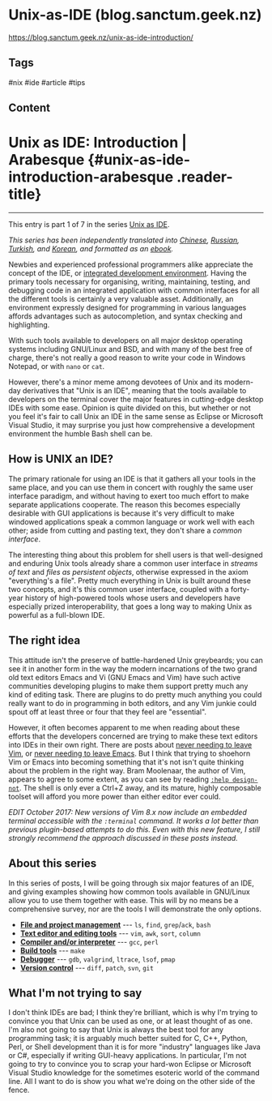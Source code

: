 # Unix-as-IDE (blog.sanctum.geek.nz)

<https://blog.sanctum.geek.nz/unix-as-ide-introduction/>

## Tags

#nix #ide #article #tips

## Content

Unix as IDE: Introduction \| Arabesque {#unix-as-ide-introduction-arabesque .reader-title}
======================================

------------------------------------------------------------------------

This entry is part 1 of 7 in the series [Unix as IDE](https://blog.sanctum.geek.nz/series/unix-as-ide/ "Unix as IDE").

*This series has been independently translated into [Chinese](https://conanblog.me/Unix-as-IDE--Chinese-/), [Russian](https://habr.com/post/150930/),
[Turkish](https://ahmetkun.com/post/bir-ide-olarak-unix/), and [Korean](http://dgkim5360.tistory.com/entry/unix-as-ide-korean-translation), and formatted as an
[ebook](https://github.com/mrzool/unix-as-ide).*

Newbies and experienced professional programmers alike appreciate the concept
of the IDE, or [integrated development environment](https://en.wikipedia.org/wiki/Integrated_development_environment). Having the primary
tools necessary for organising, writing, maintaining, testing, and debugging
code in an integrated application with common interfaces for all the different
tools is certainly a very valuable asset. Additionally, an environment
expressly designed for programming in various languages affords advantages such
as autocompletion, and syntax checking and highlighting.

With such tools available to developers on all major desktop operating systems
including GNU/Linux and BSD, and with many of the best free of charge, there's not
really a good reason to write your code in Windows Notepad, or with `nano` or
`cat`.

However, there's a minor meme among devotees of Unix and its modern-day
derivatives that "Unix is an IDE", meaning that the tools available to
developers on the terminal cover the major features in cutting-edge desktop
IDEs with some ease. Opinion is quite divided on this, but whether or not you
feel it's fair to call Unix an IDE in the same sense as Eclipse or Microsoft
Visual Studio, it may surprise you just how comprehensive a development
environment the humble Bash shell can be.

How is UNIX an IDE?
-------------------

The primary rationale for using an IDE is that it gathers all your tools in the
same place, and you can use them in concert with roughly the same user
interface paradigm, and without having to exert too much effort to make
separate applications cooperate. The reason this becomes especially desirable
with GUI applications is because it's very difficult to make windowed
applications speak a common language or work well with each other; aside from
cutting and pasting text, they don't share a *common interface*.

The interesting thing about this problem for shell users is that well-designed
and enduring Unix tools already share a common user interface in *streams of
text* and *files as persistent objects*, otherwise expressed in the axiom
"everything's a file". Pretty much everything in Unix is built around these two
concepts, and it's this common user interface, coupled with a forty-year
history of high-powered tools whose users and developers have especially prized
interoperability, that goes a long way to making Unix as powerful as a
full-blown IDE.

The right idea
--------------

This attitude isn't the preserve of battle-hardened Unix greybeards; you can
see it in another form in the way the modern incarnations of the two grand old
text editors Emacs and Vi (GNU Emacs and Vim) have such active communities
developing plugins to make them support pretty much any kind of editing task.
There are plugins to do pretty much anything you could really want to do in
programming in both editors, and any Vim junkie could spout off at least
three or four that they feel are "essential".

However, it often becomes apparent to me when reading about these efforts that
the developers concerned are trying to make these text editors into IDEs in
their own right. There are posts about [never needing to leave Vim](https://kev.town/2010/12/15/this-is-your-brain-on-vim/), or
[never needing to leave Emacs](https://news.ycombinator.com/item?id=819447). But I think that trying to shoehorn Vim or
Emacs into becoming something that it's not isn't quite thinking about the
problem in the right way. Bram Moolenaar, the author of Vim, appears to agree
to some extent, as you can see by reading [`:help design-not`](https://vimhelp.appspot.com/develop.txt.html#design-not). The shell is
only ever a Ctrl+Z away, and its mature, highly composable toolset will afford
you more power than either editor ever could.

*EDIT October 2017: New versions of Vim 8.x now include an embedded terminal accessible with the `:terminal` command. It works a lot better than previous plugin-based attempts to do this. Even with this new feature, I still strongly recommend the approach discussed in these posts instead.*

About this series
-----------------

In this series of posts, I will be going through six major features of an IDE,
and giving examples showing how common tools available in GNU/Linux allow you to
use them together with ease. This will by no means be a comprehensive survey,
nor are the tools I will demonstrate the only options.

-   **[File and project management](https://blog.sanctum.geek.nz/unix-as-ide-files/)** --- `ls`, `find`, `grep`/`ack`, `bash`
-   **[Text editor and editing tools](https://blog.sanctum.geek.nz/unix-as-ide-editing/)** --- `vim`, `awk`, `sort`, `column`
-   **[Compiler and/or interpreter](https://blog.sanctum.geek.nz/unix-as-ide-compiling/)** --- `gcc`, `perl`
-   **[Build tools](https://blog.sanctum.geek.nz/unix-as-ide-building/)** --- `make`
-   **[Debugger](https://blog.sanctum.geek.nz/unix-as-ide-debugging/)** --- `gdb`, `valgrind`, `ltrace`, `lsof`, `pmap`
-   **[Version control](https://blog.sanctum.geek.nz/unix-as-ide-revisions/)** --- `diff`, `patch`, `svn`, `git`

What I'm not trying to say
--------------------------

I don't think IDEs are bad; I think they're brilliant, which is why I'm trying
to convince you that Unix can be used as one, or at least thought of as one.
I'm also not going to say that Unix is always the best tool for any programming
task; it is arguably much better suited for C, C++, Python, Perl, or Shell
development than it is for more "industry" languages like Java or C\#,
especially if writing GUI-heavy applications. In particular, I'm not going to
try to convince you to scrap your hard-won Eclipse or Microsoft Visual Studio
knowledge for the sometimes esoteric world of the command line. All I want to
do is show you what we're doing on the other side of the fence.
